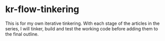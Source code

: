 # kr-flow-tinkering
This is for my own iterative tinkering. With each stage of the articles in the series, I will tinker, build and test the working code before adding them to the final outline.
